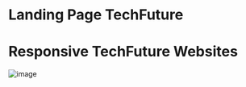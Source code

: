 # Landing Page TechFuture


<b><h1>Responsive TechFuture Websites</h1></b>

![image](https://user-images.githubusercontent.com/87666164/172044423-b759be19-cdd6-4795-a8c0-93f0dde6cfdd.png)


